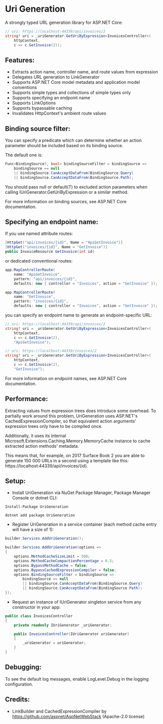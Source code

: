 # Uri Generation
A strongly typed URL generation library for ASP.NET Core:
```C#
// uri: https://localhost:44339/api/invoices/2
string? uri = _uriGenerator.GetUriByExpression<InvoicesController>(
    httpContext,
    c => c.GetInvoice(2));
```

## Features:
- Extracts action name, controller name, and route values from expression
- Delegates URL generation to LinkGenerator
- Supports ASP.NET Core model metadata and application model conventions
- Supports simple types and collections of simple types only
- Supports specifying an endpoint name
- Supports LinkOptions
- Supports bypassable caching
- Invalidates HttpContext's ambient route values

## Binding source filter:
You can specify a predicate which can determine whether an action parameter should be included based on its binding source.

The default one is:
```C#
Func<BindingSource?, bool> bindingSourceFilter = bindingSource =>
    bindingSource == null
    || bindingSource.CanAcceptDataFrom(BindingSource.Query)
    || bindingSource.CanAcceptDataFrom(BindingSource.Path);
```
You should pass null or default(T) to excluded action parameters when calling IUriGenerator.GetUriByExpression or a similar method.

For more information on binding sources, see ASP.NET Core documentation.

## Specifying an endpoint name:
If you use named attribute routes:
```C#
[HttpGet("api/invoices/{id}", Name = "ApiGetInvoice")]
[HttpGet("invoices/{id}", Name = "GetInvoice")]
public InvoiceResource GetInvoice(int id)
```
or dedicated conventional routes:
```C#
app.MapControllerRoute(
    name: "ApiGetInvoice",
    pattern: "api/invoices/{id}",
    defaults: new { controller = "Invoices", action = "GetInvoice" });
```
```C#
app.MapControllerRoute(
    name: "GetInvoice",
    pattern: "invoices/{id}",
    defaults: new { controller = "Invoices", action = "GetInvoice" });
```
you can specify an endpoint name to generate an endpoint-specific URL:
```C#
// uri: https://localhost:44339/api/invoices/2
string? uri = _uriGenerator.GetUriByExpression<InvoicesController>(
    httpContext,
    c => c.GetInvoice(2),
    "ApiGetInvoice");
```
```C#
// uri: https://localhost:44339/invoices/2
string? uri = _uriGenerator.GetUriByExpression<InvoicesController>(
    httpContext,
    c => c.GetInvoice(2),
    "GetInvoice");
```
For more information on endpoint names, see ASP.NET Core documentation.

## Performance:
Extracting values from expression trees does introduce some overhead. To partially work around this problem, UriGeneration uses ASP.NET's CachedExpressionCompiler, so that equivalent action arguments' expression trees only have to be compiled once.

Additionally, it uses its internal Microsoft.Extensions.Caching.Memory.MemoryCache instance to cache extracted action methods' metadata.

This means that, for example, on 2017 Surface Book 2 you are able to generate 150 000 URLs in a second using a template like this: https://localhost:44339/api/invoices/{id}.

## Setup:
- Install UriGeneration via NuGet Package Manager, Package Manager Console or dotnet CLI:
```
Install-Package UriGeneration
```
```
dotnet add package UriGeneration
```
- Register UriGeneration in a service container (each method cache entry will have a size of 1):
```C#
builder.Services.AddUriGeneration();
```
```C#
builder.Services.AddUriGeneration(options =>
{
    options.MethodCacheSizeLimit = 500;
    options.MethodCacheCompactionPercentage = 0.5;    
    options.BypassMethodCache = false;
    options.BypassCachedExpressionCompiler = false;
    options.BindingSourceFilter = bindingSource =>
        bindingSource == null
        || bindingSource.CanAcceptDataFrom(BindingSource.Query)
        || bindingSource.CanAcceptDataFrom(BindingSource.Path);
});
```
- Request an instance of IUriGenerator singleton service from any constructor in your app:
```C#
public class InvoicesController
{
    private readonly IUriGenerator _uriGenerator;

    public InvoicesController(IUriGenerator uriGenerator)
    {
        _uriGenerator = uriGenerator;
    }
}
```

## Debugging:
To see the default log messages, enable LogLevel.Debug in the logging configuration.

## Credits:
- LinkBuilder and CachedExpressionCompiler by https://github.com/aspnet/AspNetWebStack (Apache-2.0 license)

